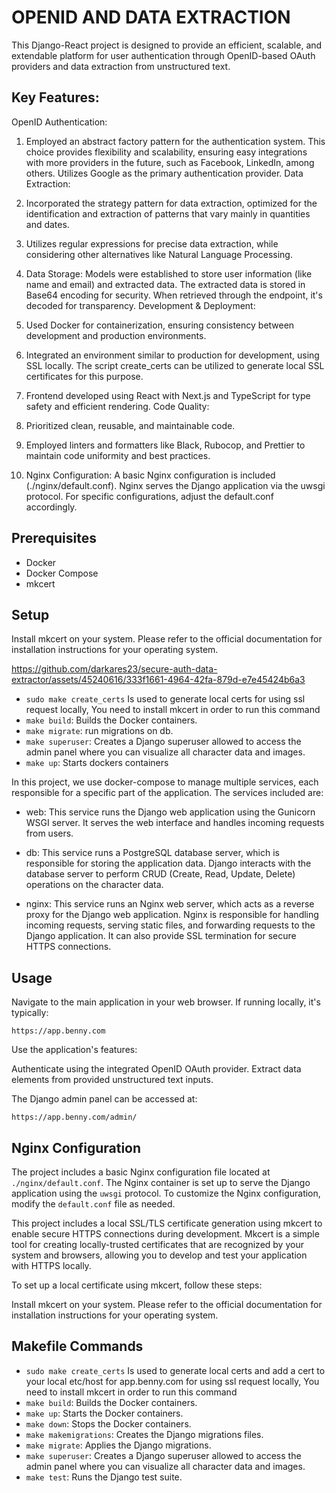 # OPENID AND DATA EXTRACTION

This Django-React project is designed to provide an efficient, scalable, and extendable platform for user authentication through OpenID-based OAuth providers and data extraction from unstructured text.

## Key Features:

OpenID Authentication:

1. Employed an abstract factory pattern for the authentication system. This choice provides flexibility and scalability, ensuring easy integrations with more providers in the future, such as Facebook, LinkedIn, among others.
   Utilizes Google as the primary authentication provider.
   Data Extraction:

2. Incorporated the strategy pattern for data extraction, optimized for the identification and extraction of patterns that vary mainly in quantities and dates.
3. Utilizes regular expressions for precise data extraction, while considering other alternatives like Natural Language Processing.

4. Data Storage:
   Models were established to store user information (like name and email) and extracted data.
   The extracted data is stored in Base64 encoding for security. When retrieved through the endpoint, it's decoded for transparency.
   Development & Deployment:

5. Used Docker for containerization, ensuring consistency between development and production environments.
6. Integrated an environment similar to production for development, using SSL locally. The script create_certs can be utilized to generate local SSL certificates for this purpose.
7. Frontend developed using React with Next.js and TypeScript for type safety and efficient rendering.
   Code Quality:

8. Prioritized clean, reusable, and maintainable code.
9. Employed linters and formatters like Black, Rubocop, and Prettier to maintain code uniformity and best practices.

10. Nginx Configuration: A basic Nginx configuration is included (./nginx/default.conf). Nginx serves the Django application via the uwsgi protocol. For specific configurations, adjust the default.conf accordingly.

## Prerequisites

- Docker
- Docker Compose
- mkcert

## Setup

Install mkcert on your system. Please refer to the official documentation for installation instructions for your operating system.



https://github.com/darkares23/secure-auth-data-extractor/assets/45240616/333f1661-4964-42fa-879d-e7e45424b6a3



- `sudo make create_certs` Is used to generate local certs for using ssl request locally, You need to install mkcert in order to run this command
- `make build`: Builds the Docker containers.
- `make migrate`: run migrations on db.
- `make superuser`: Creates a Django superuser allowed to access the admin panel where you can visualize all character data and images.
- `make up`: Starts dockers containers

In this project, we use docker-compose to manage multiple services, each responsible for a specific part of the application. The services included are:

- web: This service runs the Django web application using the Gunicorn WSGI server. It serves the web interface and handles incoming requests from users.

- db: This service runs a PostgreSQL database server, which is responsible for storing the application data. Django interacts with the database server to perform CRUD (Create, Read, Update, Delete) operations on the character data.

- nginx: This service runs an Nginx web server, which acts as a reverse proxy for the Django web application. Nginx is responsible for handling incoming requests, serving static files, and forwarding requests to the Django application. It can also provide SSL termination for secure HTTPS connections.

## Usage

Navigate to the main application in your web browser. If running locally, it's typically:

`https://app.benny.com`

Use the application's features:

Authenticate using the integrated OpenID OAuth provider.
Extract data elements from provided unstructured text inputs.

The Django admin panel can be accessed at:

`https://app.benny.com/admin/`

## Nginx Configuration

The project includes a basic Nginx configuration file located at `./nginx/default.conf`. The Nginx container is set up to serve the Django application using the `uwsgi` protocol. To customize the Nginx configuration, modify the `default.conf` file as needed.

This project includes a local SSL/TLS certificate generation using mkcert to enable secure HTTPS connections during development. Mkcert is a simple tool for creating locally-trusted certificates that are recognized by your system and browsers, allowing you to develop and test your application with HTTPS locally.

To set up a local certificate using mkcert, follow these steps:

Install mkcert on your system. Please refer to the official documentation for installation instructions for your operating system.

## Makefile Commands

- `sudo make create_certs` Is used to generate local certs and add a cert to your local etc/host for app.benny.com for using ssl request locally, You need to install mkcert in order to run this command
- `make build`: Builds the Docker containers.
- `make up`: Starts the Docker containers.
- `make down`: Stops the Docker containers.
- `make makemigrations`: Creates the Django migrations files.
- `make migrate`: Applies the Django migrations.
- `make superuser`: Creates a Django superuser allowed to access the admin panel where you can visualize all character data and images.
- `make test`: Runs the Django test suite.
